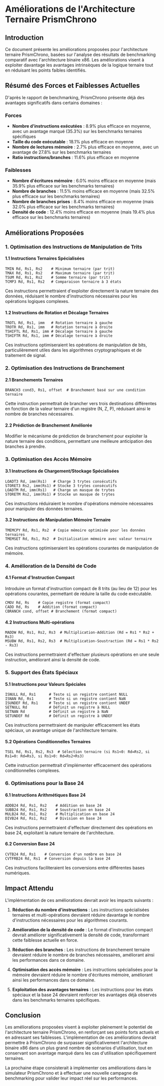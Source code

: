 # Améliorations de l'Architecture Ternaire PrismChrono

## Introduction

Ce document présente les améliorations proposées pour l'architecture ternaire PrismChrono, basées sur l'analyse des résultats de benchmarking comparatif avec l'architecture binaire x86. Les améliorations visent à exploiter davantage les avantages intrinsèques de la logique ternaire tout en réduisant les points faibles identifiés.

## Résumé des Forces et Faiblesses Actuelles

D'après le rapport de benchmarking, PrismChrono présente déjà des avantages significatifs dans certains domaines :

### Forces
- **Nombre d'instructions exécutées** : 8.9% plus efficace en moyenne, avec un avantage marqué (35.3%) sur les benchmarks ternaires spécifiques
- **Taille du code exécutable** : 18.1% plus efficace en moyenne
- **Nombre de lectures mémoire** : 2.7% plus efficace en moyenne, avec un avantage de 27.8% sur les benchmarks ternaires
- **Ratio instructions/branches** : 11.6% plus efficace en moyenne

### Faiblesses
- **Nombre d'écritures mémoire** : 6.0% moins efficace en moyenne (mais 35.9% plus efficace sur les benchmarks ternaires)
- **Nombre de branches** : 11.5% moins efficace en moyenne (mais 32.5% plus efficace sur les benchmarks ternaires)
- **Nombre de branches prises** : 8.4% moins efficace en moyenne (mais 32.0% plus efficace sur les benchmarks ternaires)
- **Densité de code** : 12.4% moins efficace en moyenne (mais 19.4% plus efficace sur les benchmarks ternaires)

## Améliorations Proposées

### 1. Optimisation des Instructions de Manipulation de Trits

#### 1.1 Instructions Ternaires Spécialisées

```
TMIN Rd, Rs1, Rs2    # Minimum ternaire (par trit)
TMAX Rd, Rs1, Rs2    # Maximum ternaire (par trit)
TSUM Rd, Rs1, Rs2    # Somme ternaire (par trit)
TCMP3 Rd, Rs1, Rs2   # Comparaison ternaire à 3 états
```

Ces instructions permettraient d'exploiter directement la nature ternaire des données, réduisant le nombre d'instructions nécessaires pour les opérations logiques complexes.

#### 1.2 Instructions de Rotation et Décalage Ternaires

```
TROTL Rd, Rs1, imm   # Rotation ternaire à gauche
TROTR Rd, Rs1, imm   # Rotation ternaire à droite
TSHIFTL Rd, Rs1, imm # Décalage ternaire à gauche
TSHIFTR Rd, Rs1, imm # Décalage ternaire à droite
```

Ces instructions optimiseraient les opérations de manipulation de bits, particulièrement utiles dans les algorithmes cryptographiques et de traitement de signal.

### 2. Optimisation des Instructions de Branchement

#### 2.1 Branchements Ternaires

```
BRANCH3 cond3, Rs1, offset  # Branchement basé sur une condition ternaire
```

Cette instruction permettrait de brancher vers trois destinations différentes en fonction de la valeur ternaire d'un registre (N, Z, P), réduisant ainsi le nombre de branches nécessaires.

#### 2.2 Prédiction de Branchement Améliorée

Modifier le mécanisme de prédiction de branchement pour exploiter la nature ternaire des conditions, permettant une meilleure anticipation des branches à prendre.

### 3. Optimisation des Accès Mémoire

#### 3.1 Instructions de Chargement/Stockage Spécialisées

```
LOADT3 Rd, imm(Rs1)   # Charge 3 trytes consécutifs
STORET3 Rs2, imm(Rs1) # Stocke 3 trytes consécutifs
LOADTM Rd, imm(Rs1)   # Charge un masque de trytes
STORETM Rs2, imm(Rs1) # Stocke un masque de trytes
```

Ces instructions réduiraient le nombre d'opérations mémoire nécessaires pour manipuler des données ternaires.

#### 3.2 Instructions de Manipulation Mémoire Ternaire

```
TMEMCPY Rd, Rs1, Rs2  # Copie mémoire optimisée pour les données ternaires
TMEMSET Rd, Rs1, Rs2  # Initialisation mémoire avec valeur ternaire
```

Ces instructions optimiseraient les opérations courantes de manipulation de mémoire.

### 4. Amélioration de la Densité de Code

#### 4.1 Format d'Instruction Compact

Introduire un format d'instruction compact de 8 trits (au lieu de 12) pour les opérations courantes, permettant de réduire la taille du code exécutable.

```
CMOV Rd, Rs    # Copie registre (format compact)
CADD Rd, Rs    # Addition (format compact)
CBRANCH cond, offset # Branchement (format compact)
```

#### 4.2 Instructions Multi-opérations

```
MADDW Rd, Rs1, Rs2, Rs3  # Multiplication-Addition (Rd = Rs1 * Rs2 + Rs3)
MSUBW Rd, Rs1, Rs2, Rs3  # Multiplication-Soustraction (Rd = Rs1 * Rs2 - Rs3)
```

Ces instructions permettraient d'effectuer plusieurs opérations en une seule instruction, améliorant ainsi la densité de code.

### 5. Support des États Spéciaux

#### 5.1 Instructions pour Valeurs Spéciales

```
ISNULL Rd, Rs1      # Teste si un registre contient NULL
ISNAN Rd, Rs1       # Teste si un registre contient NaN
ISUNDEF Rd, Rs1     # Teste si un registre contient UNDEF
SETNULL Rd          # Définit un registre à NULL
SETNAN Rd           # Définit un registre à NaN
SETUNDEF Rd         # Définit un registre à UNDEF
```

Ces instructions permettraient de manipuler efficacement les états spéciaux, un avantage unique de l'architecture ternaire.

#### 5.2 Opérations Conditionnelles Ternaires

```
TSEL Rd, Rs1, Rs2, Rs3  # Sélection ternaire (si Rs1<0: Rd=Rs2, si Rs1=0: Rd=Rs3, si Rs1>0: Rd=Rs2+Rs3)
```

Cette instruction permettrait d'implémenter efficacement des opérations conditionnelles complexes.

### 6. Optimisations pour la Base 24

#### 6.1 Instructions Arithmétiques Base 24

```
ADDB24 Rd, Rs1, Rs2    # Addition en base 24
SUBB24 Rd, Rs1, Rs2    # Soustraction en base 24
MULB24 Rd, Rs1, Rs2    # Multiplication en base 24
DIVB24 Rd, Rs1, Rs2    # Division en base 24
```

Ces instructions permettraient d'effectuer directement des opérations en base 24, exploitant la nature ternaire de l'architecture.

#### 6.2 Conversion Base 24

```
CVTB24 Rd, Rs1    # Conversion d'un nombre en base 24
CVTFRB24 Rd, Rs1  # Conversion depuis la base 24
```

Ces instructions faciliteraient les conversions entre différentes bases numériques.

## Impact Attendu

L'implémentation de ces améliorations devrait avoir les impacts suivants :

1. **Réduction du nombre d'instructions** : Les instructions spécialisées ternaires et multi-opérations devraient réduire davantage le nombre d'instructions nécessaires pour les algorithmes courants.

2. **Amélioration de la densité de code** : Le format d'instruction compact devrait améliorer significativement la densité de code, transformant cette faiblesse actuelle en force.

3. **Réduction des branches** : Les instructions de branchement ternaire devraient réduire le nombre de branches nécessaires, améliorant ainsi les performances dans ce domaine.

4. **Optimisation des accès mémoire** : Les instructions spécialisées pour la mémoire devraient réduire le nombre d'écritures mémoire, améliorant ainsi les performances dans ce domaine.

5. **Exploitation des avantages ternaires** : Les instructions pour les états spéciaux et la base 24 devraient renforcer les avantages déjà observés dans les benchmarks ternaires spécifiques.

## Conclusion

Les améliorations proposées visent à exploiter pleinement le potentiel de l'architecture ternaire PrismChrono, en renforçant ses points forts actuels et en adressant ses faiblesses. L'implémentation de ces améliorations devrait permettre à PrismChrono de surpasser significativement l'architecture binaire x86 dans un plus grand nombre de scénarios d'utilisation, tout en conservant son avantage marqué dans les cas d'utilisation spécifiquement ternaires.

La prochaine étape consisterait à implémenter ces améliorations dans le simulateur PrismChrono et à effectuer une nouvelle campagne de benchmarking pour valider leur impact réel sur les performances.
